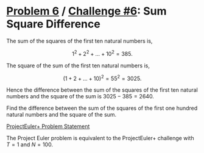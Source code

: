 [Problem 6](https://projecteuler.net/problem=6) /
[Challenge #6](https://www.hackerrank.com/contests/projecteuler/challenges/euler006/problem):
Sum Square Difference
=====================

The sum of the squares of the first ten natural numbers is,

$$1^2 + 2^2 + ... + 10^2 = 385.$$

The square of the sum of the first ten natural numbers is,

$$(1 + 2 + ... + 10)^2 = 55^2 = 3025.$$

Hence the difference between the sum of the squares of the first ten natural
numbers and the square of the sum is $3025 - 385 = 2640$.

Find the difference between the sum of the squares of the first one hundred
natural numbers and the square of the sum.

[ProjectEuler+ Problem Statement](ProjectEuler%2B%20Challenge%20%236%20Problem%20Statement.pdf)

The Project Euler problem is equivalent to the ProjectEuler+ challenge with
$T = 1$ and $N = 100$.
